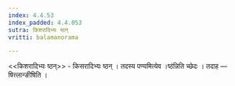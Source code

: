 ```yaml
---
index: 4.4.53
index_padded: 4.4.053
sutra: किशरादिभ्यः ष्ठन्
vritti: balamanorama

---
```

<<किशरादिभ्यः ष्ठन्>> - किसरादिभ्यः ष्ठन् । तदस्य पण्यमित्येव ।ष्ठ॑न्निति च्छेदः । तदाह — षित्त्लान्ङीषिति ।